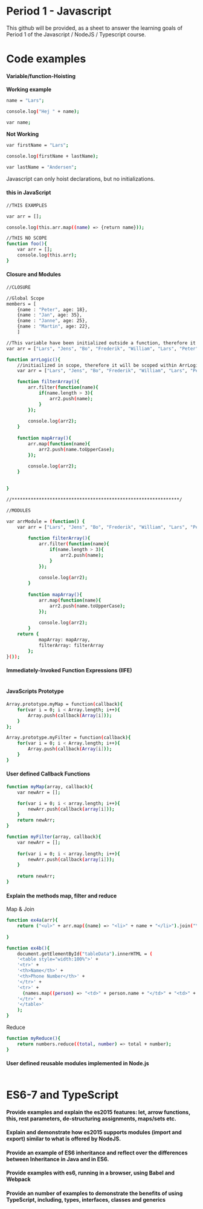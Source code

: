 # Period 1 - Javascript
This github will be provided, as a sheet to answer the learning goals of Period 1 of the Javascript / NodeJS / Typescript course. 

# Code examples

#### Variable/function-Hoisting
**Working example**
```sh
name = "Lars";

console.log("Hej " + name);

var name;
```

**Not Working**
```sh
var firstName = "Lars";

console.log(firstName + lastName);

var lastName = "Andersen";
```
Javascript can only hoist declarations, but no initializations.

#### **this** in JavaScript
```sh
//THIS EXAMPLES

var arr = [];

console.log(this.arr.map((name) => {return name}));

//THIS NO SCOPE
function foo(){
    var arr = [];
    console.log(this.arr);
}
```
#### Closure and Modules
```sh
//CLOSURE

//Global Scope
members = [
    {name : "Peter", age: 18},
    {name : "Jan", age: 35},
    {name : "Janne", age: 25},
    {name : "Martin", age: 22},
    ]

//This variable have been initialized outside a function, therefore it will be defined as a global scope.
var arr = ["Lars", "Jens", "Bo", "Frederik", "William", "Lars", "Peter", "Jan", "Bo"];

function arrLogic(){
    //initiailized in scope, therefore it will be scoped within ArrLogic
    var arr = ["Lars", "Jens", "Bo", "Frederik", "William", "Lars", "Peter", "Jan", "Bo"];

    function filterArray(){
        arr.filter(function(name){
            if(name.length > 3){
                arr2.push(name);
            }
        });
        
        console.log(arr2);
    }
    
    function mapArray(){
        arr.map(function(name){
            arr2.push(name.toUpperCase);
        });
    
        console.log(arr2);
    }
    

}

//**************************************************************/

//MODULES

var arrModule = (function() {
    var arr = ["Lars", "Jens", "Bo", "Frederik", "William", "Lars", "Peter", "Jan", "Bo"];
    
        function filterArray(){
            arr.filter(function(name){
                if(name.length > 3){
                    arr2.push(name);
                }
            });
            
            console.log(arr2);
        }
        
        function mapArray(){
            arr.map(function(name){
                arr2.push(name.toUpperCase);
            });
        
            console.log(arr2);
        }
    return {
            mapArray: mapArray,
            filterArray: filterArray
        };
}());
```
#### Immediately-Invoked Function Expressions (IIFE)
```sh

```
#### JavaScripts Prototype
```sh
Array.prototype.myMap = function(callback){
    for(var i = 0; i < Array.length; i++){
        Array.push(callback(Array[i]));
    }
};

Array.prototype.myFilter = function(callback){
    for(var i = 0; i < Array.length; i++){
        Array.push(callback(Array[i]));
    }
}
```
#### User defined Callback Functions
```sh
function myMap(array, callback){
    var newArr = [];

    for(var i = 0; i < array.length; i++){
        newArr.push(callback(array[i]));
    }
    return newArr;
}

function myFilter(array, callback){
    var newArr = [];
    
    for(var i = 0; i < array.length; i++){
        newArr.push(callback(array[i]));
    }
    
    return newArr;
}

```
#### Explain the methods map, filter and reduce
Map & Join
```sh
function ex4a(arr){
    return ("<ul>" + arr.map((name) => "<li>" + name + "</li>").join("\n") + "</ul>");
    
}

function ex4b(){
    document.getElementById("tableData").innerHTML = (
    '<table style="width:100%">' + 
    '<tr>' +
    '<th>Name</th>' +
    '<th>Phone Number</th>' + 
    '</tr>' +
    '<tr>' + 
      (names.map((person) => "<td>" + person.name + "</td>" + "<td>" + person.phone + "</td>").join("\n")) +
    '</tr>' +
    '</table>'
    );
}
```
Reduce
```sh
function myReduce(){
    return numbers.reduce((total, number) => total + number);
}
```

#### User defined reusable modules implemented in Node.js
```sh

```

# ES6-7 and TypeScript
#### Provide examples and explain the es2015 features: let, arrow functions, this, rest parameters, de-structuring assignments, maps/sets etc.
#### Explain and demonstrate how es2015 supports modules (import and export) similar to what is offered by NodeJS.
#### Provide an example of ES6 inheritance and reflect over the differences between Inheritance in Java and in ES6.
#### Provide examples with es6, running in a browser, using Babel and Webpack
#### Provide an number of examples to demonstrate the benefits of using TypeScript, including, types, interfaces, classes and generics
